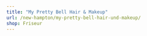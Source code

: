 ```yaml
---
title: "My Pretty Bell Hair & Makeup"
url: /new-hampton/my-pretty-bell-hair-und-makeup/
shop: Friseur
---
```

